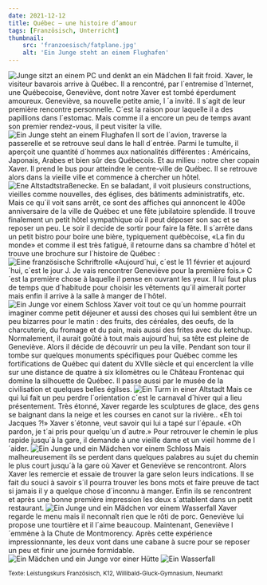 ```yaml
---
date: 2021-12-12
title: Québec – une histoire d’amour
tags: [Französisch, Unterricht]
thumbnail: 
    src: 'franzoesisch/fatplane.jpg'
    alt: 'Ein Junge steht an einem Flughafen'
---
```

<img src="/images/franzoesisch/fatpc.jpg" alt="Junge sitzt an einem PC und denkt an ein Mädchen">
Il fait froid. Xaver, le visiteur bavarois arrive à Québec. Il a rencontré, par l´entremise d´Internet, une Québecoise, Geneviève, dont notre Xaver est tombé éperdument amoureux. Geneviève, sa nouvelle petite amie, l ´a invité. Il s´agit de leur première rencontre personnelle. C´est la raison pour laquelle il a des papillions dans l´estomac. Mais comme il a encore un peu de temps avant son premier rendez-vous, il peut visiter la ville.
<img src="/images/franzoesisch/fatplane.jpg" alt="Ein Junge steht an einem Flughafen">
 Il sort de l´avion, traverse la passerelle et se retrouve seul dans le hall d´entrée. Parmi le tumulte, il aperçoit une quantité d´hommes aux nationalités différentes : Américains, Japonais, Arabes et bien sûr des Québecois. Et au milieu : notre cher copain Xaver. Il prend le bus pour atteindre le centre-ville de Québec. Il se retrouve alors dans la vieille ville et commence à chercher un hôtel.
<img src="/images/franzoesisch/quebec-3.jpg" alt="Ene Altstadtstraßenecke.">
En se baladant, il voit plusieurs constructions, vieilles comme nouvelles, des églises, des bâtiments administratifs, etc. Mais ce qu´il voit sans arrêt, ce sont des affiches qui annoncent le 400e anniversaire de la ville de Québec et une fête jubilatoire splendide. Il trouve finalement un petit hôtel sympathique où il peut déposer son sac et se reposer un peu. Le soir il decide de sortir pour faire la fête. Il s´arrête dans un petit bistro pour boire une bière, typiquement québècoise, «La fin du monde» et comme il est très fatigué, il retourne dans sa chambre d´hôtel et trouve une brochure sur l´histoire de Québec :
<img src="/images/franzoesisch/fpaper.jpg" alt="Eine französische Schriftrolle">
«Aujourd´hui, c´est le 11 février et aujourd´hui, c´est le jour J. Je vais rencontrer Geneviève pour la première fois.» C´est la première chose à laquelle il pense en ouvrant les yeux. Il lui faut plus de temps que d´habitude pour choisir les vêtements qu´il aimerait porter mais enfin il arrive à la salle à manger de l´hôtel.
<img src="/images/franzoesisch/fboyatcastle.jpg" alt="Ein Junge vor einem Schloss">
Xaver voit tout ce qu´un homme pourrait imaginer comme petit déjeuner et aussi des choses qui lui semblent être un peu bizarres pour le matin : des fruits, des céréales, des oeufs, de la charcuterie, du fromage et du pain, mais aussi des frites avec du ketchup. Normalement, il aurait goûté à tout mais aujourd´hui, sa tête est pleine de Geneviève.
Alors il décide de découvrir un peu la ville. Pendant son tour il tombe sur quelques monuments spécifiques pour Québec comme les fortifications de Québec qui datent du XVIIe siècle et qui encerclent la ville sur une distance de quatre à six kilomètres ou le Château Frontenac qui domine la silhouette de Québec. Il passe aussi par le musée de la civilisation et quelques belles égilses.
<img src="/images/franzoesisch/quebec-6.jpg" alt="Ein Turm in einer Altstadt">
Mais ce qui lui fait un peu perdre l´orientation c´est le carnaval d´hiver qui a lieu présentement. Très étonné, Xaver regarde les sculptures de glace, des gens se baignant dans la neige et les courses en canot sur la rivière.. «Eh toi Jacques ?!» Xaver s´étonne, veut savoir qui lui a tapé sur l´épaule. «Oh pardon, je t´ai pris pour quelqu´un d´autre.» Pour retrouver le chemin le plus rapide jusqu´à la gare, il demande à une vieille dame et un vieil homme de l´aider.
<img src="/images/franzoesisch/quebec-7.jpg" alt="Ein Junge und ein Mädchen vor einem Schloss">
Mais malheureusement ils se perdent dans quelques palabres au sujet du chemin le plus court jusqu´à la gare où Xaver et Geneviève se rencontront. Alors Xaver les remercie et essaie de trouver la gare selon leurs indications. Il se fait du souci à savoir s´il pourra trouver les bons mots et faire preuve de tact si jamais il y a quelque chose d´inconnu à manger. Enfin ils se rencontrent et après une bonne première impression les deux s´attablent dans un petit restaurant.
<img src="/images/franzoesisch/quebec-8.jpg" alt="Ein Junge und ein Mädchen vor einem Wasserfall">
 Xaver regarde le menu mais il neconnaît rien que le rôti de porc. Geneviève lui propose une tourtière et il l´aime beaucoup. Maintenant, Geneviève l´emmène à la Chute de Montmorency. Après cette expérience impressionnante, les deux vont dans une cabane à sucre pour se reposer un peu et finir une journée formidable.
 <img src="/images/franzoesisch/quebec-9.jpg" alt="Ein Mädchen und ein Junge vor einer Hütte">
 <img src="/images/franzoesisch/quebec-10.jpg" alt="Ein Wasserfall">
<p style="clear:left;">
<small>
Texte: Leistungskurs Französisch, K12,
Willibald-Gluck-Gymnasium, Neumarkt
</small>
</p>
